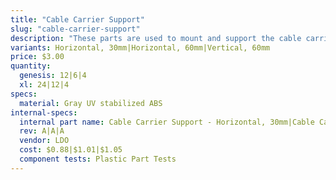 ```yaml
---
title: "Cable Carrier Support"
slug: "cable-carrier-support"
description: "These parts are used to mount and support the cable carriers. The gusset also functions as an area for cables, tubes, and the LED light strip to be routed through."
variants: Horizontal, 30mm|Horizontal, 60mm|Vertical, 60mm
price: $3.00
quantity:
  genesis: 12|6|4
  xl: 24|12|4
specs:
  material: Gray UV stabilized ABS
internal-specs:
  internal part name: Cable Carrier Support - Horizontal, 30mm|Cable Carrier Support - Horizontal, 60mm|Cable Carrier Support - Vertical, 60mm
  rev: A|A|A
  vendor: LDO
  cost: $0.88|$1.01|$1.05
  component tests: Plastic Part Tests
---
```

